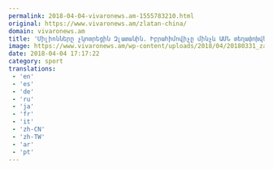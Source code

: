 ```yaml
---
permalink: 2018-04-04-vivaronews.am-1555783210.html
original: https://www.vivaronews.am/zlatan-china/
domain: vivaronews.am
title: 'Միլիոնները չկոտրեցին Զլատանին. Իբրահիմովիչը մինչև ԱՄՆ տեղափոխվելը մերժել է չինական ակումբին - Vivaro News'
image: https://www.vivaronews.am/wp-content/uploads/2018/04/20180331_zaa_p124_013.jpg
date: 2018-04-04 17:17:22
category: sport
translations: 
 - 'en'
 - 'es'
 - 'de'
 - 'ru'
 - 'ja'
 - 'fr'
 - 'it'
 - 'zh-CN'
 - 'zh-TW'
 - 'ar'
 - 'pt'
---
```


